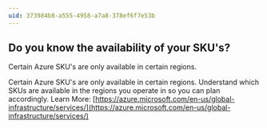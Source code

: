 ```yaml
---
uid: 373984b8-a555-4958-a7a8-378ef6f7e53b
---
```

## Do you know the availability of your SKU's?

<div class="alert is-info"><p>Certain Azure SKU's are only available in certain regions.</p></div>

Certain Azure SKU's are only available in certain regions. Understand which SKUs are available in the regions you operate in so you can plan accordingly. Learn More: [https://azure.microsoft.com/en-us/global-infrastructure/services/](https://azure.microsoft.com/en-us/global-infrastructure/services/)